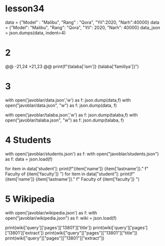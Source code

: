 # lesson34
data = {"Model" : "Malibu", "Rang" : "Qora", "Yil":2020, "Narh":40000}
data = {"Model": "Malibu", "Rang": "Qora", "Yil": 2020, "Narh": 40000}
data_json = json.dumps(data, indent=4)

# 2
@@ -21,24 +21,23 @@
print(f"{talaba['ism']} {talaba['familiya']}")

# 3
with open('javoblar/data.json','w') as f:
    json.dump(data,f)
with open("javoblar/data.json", "w") as f:
    json.dump(data, f)

with open('javoblar/talaba.json','w') as f:
    json.dump(talaba,f)
with open("javoblar/talaba.json", "w") as f:
    json.dump(talaba, f)

# 4 Students
with open('javoblar/students.json') as f:
with open("javoblar/students.json") as f:
    data = json.load(f)

for item in data['student']:
    print(f"{item['name']} {item['lastname']}."
          f" Faculty of {item['faculty']} ")
for item in data["student"]:
    print(f"{item['name']} {item['lastname']}." f" Faculty of {item['faculty']} ")

# 5 Wikipedia

with open('javoblar/wikipedia.json') as f:
with open("javoblar/wikipedia.json") as f:
    wiki = json.load(f)

print(wiki['query']['pages']['13801']['title'])
print(wiki['query']['pages']['13801']['extract'])
print(wiki["query"]["pages"]["13801"]["title"])
print(wiki["query"]["pages"]["13801"]["extract"])
